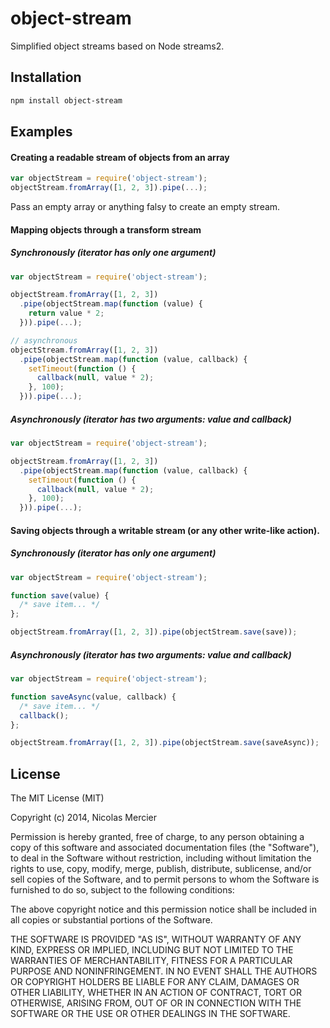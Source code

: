 # object-stream

Simplified object streams based on Node streams2.

## Installation

```bash
npm install object-stream
```

## Examples

#### Creating a readable stream of objects from an array

```js
var objectStream = require('object-stream');
objectStream.fromArray([1, 2, 3]).pipe(...);
```

Pass an empty array or anything falsy to create an empty stream.

#### Mapping objects through a transform stream

##### Synchronously (iterator has only one argument)

```js
var objectStream = require('object-stream');

objectStream.fromArray([1, 2, 3])
  .pipe(objectStream.map(function (value) {
    return value * 2;
  })).pipe(...);

// asynchronous
objectStream.fromArray([1, 2, 3])
  .pipe(objectStream.map(function (value, callback) {
    setTimeout(function () {
      callback(null, value * 2);
    }, 100);
  })).pipe(...);
```

##### Asynchronously (iterator has two arguments: value and callback)

```js
var objectStream = require('object-stream');

objectStream.fromArray([1, 2, 3])
  .pipe(objectStream.map(function (value, callback) {
    setTimeout(function () {
      callback(null, value * 2);
    }, 100);
  })).pipe(...);
```

#### Saving objects through a writable stream (or any other write-like action).

##### Synchronously (iterator has only one argument)

```js
var objectStream = require('object-stream');

function save(value) {
  /* save item... */
};

objectStream.fromArray([1, 2, 3]).pipe(objectStream.save(save));
```

##### Asynchronously (iterator has two arguments: value and callback)

```js
var objectStream = require('object-stream');

function saveAsync(value, callback) {
  /* save item... */
  callback();
};

objectStream.fromArray([1, 2, 3]).pipe(objectStream.save(saveAsync));
```

## License

The MIT License (MIT)

Copyright (c) 2014, Nicolas Mercier

Permission is hereby granted, free of charge, to any person obtaining a copy
of this software and associated documentation files (the "Software"), to deal
in the Software without restriction, including without limitation the rights
to use, copy, modify, merge, publish, distribute, sublicense, and/or sell
copies of the Software, and to permit persons to whom the Software is
furnished to do so, subject to the following conditions:

The above copyright notice and this permission notice shall be included in
all copies or substantial portions of the Software.

THE SOFTWARE IS PROVIDED "AS IS", WITHOUT WARRANTY OF ANY KIND, EXPRESS OR
IMPLIED, INCLUDING BUT NOT LIMITED TO THE WARRANTIES OF MERCHANTABILITY,
FITNESS FOR A PARTICULAR PURPOSE AND NONINFRINGEMENT. IN NO EVENT SHALL THE
AUTHORS OR COPYRIGHT HOLDERS BE LIABLE FOR ANY CLAIM, DAMAGES OR OTHER
LIABILITY, WHETHER IN AN ACTION OF CONTRACT, TORT OR OTHERWISE, ARISING FROM,
OUT OF OR IN CONNECTION WITH THE SOFTWARE OR THE USE OR OTHER DEALINGS IN
THE SOFTWARE.
